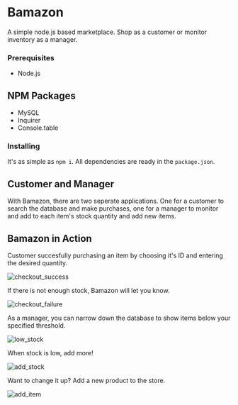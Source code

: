 # Bamazon

A simple node.js based marketplace. Shop as a customer or monitor inventory as a manager.

### Prerequisites

- Node.js

## NPM Packages

- MySQL
- Inquirer
- Console.table

### Installing

It's as simple as `npm i`. All dependencies are ready in the `package.json`.

## Customer and Manager

With Bamazon, there are two seperate applications. One for a customer to search the database and make purchases, one for a manager to monitor and add to each item's stock quantity and add new items.

## Bamazon in Action

Customer succesfully purchasing an item by choosing it's ID and entering the desired quantity.

![checkout_success](https://user-images.githubusercontent.com/35508654/56305130-3c8b3e80-6105-11e9-8fa4-b3125ff1f996.gif)

If there is not enough stock, Bamazon will let you know.

![checkout_failure](https://user-images.githubusercontent.com/35508654/56305458-f682aa80-6105-11e9-8ead-522ed7104a30.gif)

As a manager, you can narrow down the database to show items below your specified threshold.

![low_stock](https://user-images.githubusercontent.com/35508654/56310440-7cf0b980-6111-11e9-92ef-9975b050c727.gif)

When stock is low, add more!

![add_stock](https://user-images.githubusercontent.com/35508654/56310439-7cf0b980-6111-11e9-8800-04ae649d58b2.gif)

Want to change it up? Add a new product to the store.

![add_item](https://user-images.githubusercontent.com/35508654/56310438-7cf0b980-6111-11e9-8a4e-3d85c6c6c608.gif)


